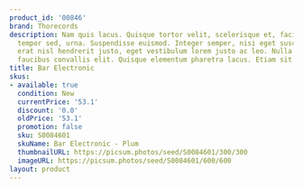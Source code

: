 ```yaml
---
product_id: '00846'
brand: Thorecords
description: Nam quis lacus. Quisque tortor velit, scelerisque et, facilisis vel,
  tempor sed, urna. Suspendisse euismod. Integer semper, nisi eget suscipit eleifend,
  erat nisl hendrerit justo, eget vestibulum lorem justo ac leo. Nulla facilisi. Proin
  faucibus convallis elit. Quisque elementum pharetra lacus. Etiam sit amet diam.
title: Bar Electronic
skus:
- available: true
  condition: New
  currentPrice: '53.1'
  discount: '0.0'
  oldPrice: '53.1'
  promotion: false
  sku: S0084601
  skuName: Bar Electronic - Plum
  thumbnailURL: https://picsum.photos/seed/S0084601/300/300
  imageURL: https://picsum.photos/seed/S0084601/600/600
layout: product
---
```

